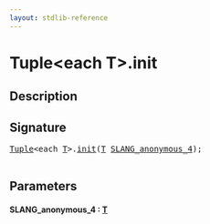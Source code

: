 ```yaml
---
layout: stdlib-reference
---
```


# Tuple\<each T\>\.init

## Description





## Signature 

<pre>
<a href="../index.html" class="code_type">Tuple</a>&lt;<span class="code_keyword">each</span> <a href="../index.html#typeparam-T" class="code_type">T</a>&gt;.<a href=".html">init</a>(<a href="../index.html#typeparam-T" class="code_type">T</a> <a href=".html#decl-SLANG_anonymous_4" class="code_param">SLANG_anonymous_4</a>);

</pre>

## Parameters

####  <a id="decl-SLANG_anonymous_4"></a>SLANG\_anonymous\_4  : [T](../index.html#typeparam-T)

